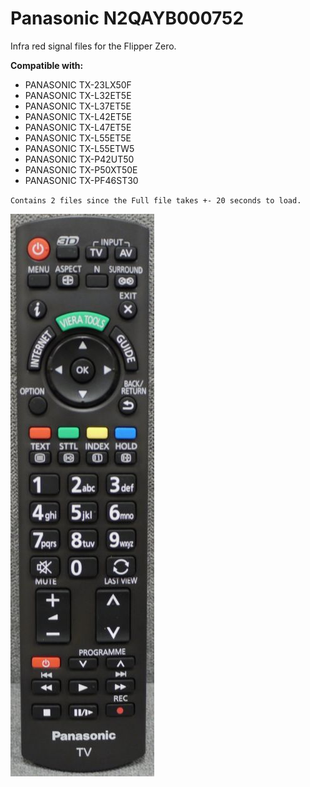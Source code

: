 # Panasonic N2QAYB000752

Infra red signal files for the Flipper Zero.

**Compatible with:**

 - PANASONIC TX-23LX50F
 - PANASONIC TX-L32ET5E
 - PANASONIC TX-L37ET5E
 - PANASONIC TX-L42ET5E
 - PANASONIC TX-L47ET5E
 - PANASONIC TX-L55ET5E
 - PANASONIC TX-L55ETW5
 - PANASONIC TX-P42UT50
 - PANASONIC TX-P50XT50E
 - PANASONIC TX-PF46ST30

`Contains 2 files since the Full file takes +- 20 seconds to load.`

<img src="remote.jpg">
